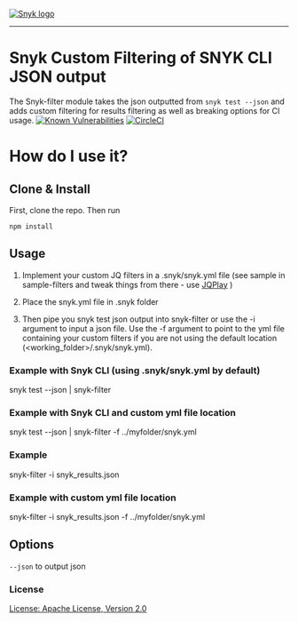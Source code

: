[![Snyk logo](https://snyk.io/style/asset/logo/snyk-print.svg)](https://snyk.io)

***

# Snyk Custom Filtering of SNYK CLI JSON output
The Snyk-filter module takes the json outputted from `snyk test --json` and adds custom filtering for results filtering as well as breaking options for CI usage.
[![Known Vulnerabilities](https://snyk.io//test/github/aarlaud-snyk/snyk-filter/badge.svg?targetFile=package.json)](https://snyk.io//test/github/aarlaud-snyk/snyk-filter?targetFile=package.json)
[![CircleCI](https://circleci.com/gh/aarlaud-snyk/snyk-filter.svg?style=svg)](https://circleci.com/gh/aarlaud-snyk/snyk-filter)

# How do I use it?

## Clone & Install

First, clone the repo.
Then run

`npm install`



## Usage

1. Implement your custom JQ filters in a .snyk/snyk.yml file (see sample in sample-filters and tweak things from there - use [JQPlay](https://jqplay.org/) )

2. Place the snyk.yml file in .snyk folder

2. Then pipe you snyk test json output into snyk-filter or use the -i argument to input a json file. Use the -f argument to point to the yml file containing your custom filters if you are not using the default location (<working_folder>/.snyk/snyk.yml).

### Example with Snyk CLI (using .snyk/snyk.yml by default)
snyk test --json | snyk-filter

### Example with Snyk CLI and custom yml file location
snyk test --json | snyk-filter -f ../myfolder/snyk.yml

### Example
snyk-filter -i snyk_results.json

### Example with custom yml file location
snyk-filter -i snyk_results.json -f ../myfolder/snyk.yml

## Options
`--json` to output json

### License

[License: Apache License, Version 2.0](LICENSE)
